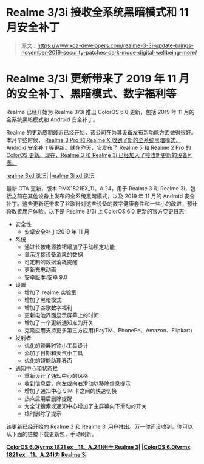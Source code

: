 # Realme 3/3i 接收全系统黑暗模式和 11 月安全补丁

> 原文：<https://www.xda-developers.com/realme-3-3i-update-brings-november-2019-security-patches-dark-mode-digital-wellbeing-more/>

# Realme 3/3i 更新带来了 2019 年 11 月的安全补丁、黑暗模式、数字福利等

Realme 已经开始为 Realme 3/3i 推出 ColorOS 6.0 更新，包括 2019 年 11 月的全系统黑暗模式和 Android 安全补丁。

Realme 的更新周期最近已经开始，该公司在为其设备发布新功能方面做得很好。本月早些时候， [Realme 3 Pro 和 Realme X 收到了新的全系统黑暗模式、Android 安全补丁等更新](https://www.xda-developers.com/realme-3-pro-realme-x-get-updates-dark-mode-october-2019-security-patches/)。就在昨天，它发布了 Realme 5 和 Realme 2 Pro 的 [ColorOS 更新。现在，Realme 3 和 Realme 3i 已经加入了接收新更新的设备列表。](https://www.xda-developers.com/realme-5-updated-dark-mode-wide-angle-video-realme-2-pro-dark-mode-november-security-patches-more/)

[realme 3xd 论坛](https://forum.xda-developers.com/realme-3)| |[realme 3i xd 论坛](https://forum.xda-developers.com/realme-3i)

最新 OTA 更新，版本 RMX1821EX_11。A.24，用于 Realme 3 和 Realme 3i，包括之前在其他设备上发布的全系统黑暗模式，以及 2019 年 11 月的 Android 安全补丁。这些更新还带来了谷歌针对这些设备的数字健康套件和一些小的改进，预计将改善用户体验。以下是 Realme 3/3i 上 ColorOS 6.0 更新的官方变更日志:

*   安全性
    *   安卓安全补丁:2019 年 11 月
*   系统
    *   通过长按电源按钮增加了手动锁定功能
    *   显示连接设备消耗的数据
    *   可定制的数据消耗提醒
    *   更新充电动画
    *   安卓版本:安卓 9.0
*   设置
    *   增加了 realme 实验室
    *   增加了黑暗模式
    *   增加了谷歌数字福利
    *   更新电池界面显示屏幕上的时间
    *   增加了一个更新通知点的开关
    *   克隆应用支持更多第三方应用(PayTM、PhonePe、Amazon、Flipkart)
*   发射者
    *   优化的锁屏时钟小工具设计
    *   添加了日期和天气小工具
    *   优化的智能助理界面
*   通知中心和状态栏
    *   重新设计了通知中心的风格
    *   收到信息后，向左或向右滑动以移除信息提示
    *   增加了通知中心 SIM 卡之间的快速切换
    *   热点启用后删除提醒
    *   为全球搜索或通知中心增加了主屏幕向下滑动的开关
    *   根时删除了提示

该更新已经开始向 Realme 3 和 Realme 3i 用户推出。万一你还没收到，你可以从下面的链接下载更新包，手动刷新。

**[ColorOS 6.0(vrmx 1821 ex _ 11。A.24)用于 Realme 3](https://download.c.realme.com/osupdate/RMX1821EX_11_OTA_0240_all_0xuPkDv32XPW.ozip)| |[ColorOS 6.0(vrmx 1821 ex _ 11。A.24)为 Realme 3i](https://download.c.realme.com/osupdate/RMX1821EX_11_OTA_0240_all_0xuPkDv32XPW.ozip)**